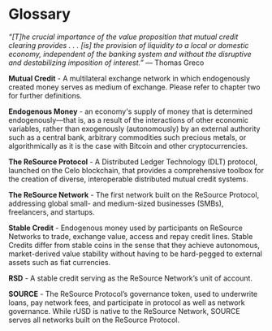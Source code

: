 # Glossary

_“\[T]he crucial importance of the value proposition that mutual credit clearing provides . . . \[is] the provision of liquidity to a local or domestic economy, independent of the banking system and without the disruptive and destabilizing imposition of interest.”_ — Thomas Greco

**Mutual Credit** - A multilateral exchange network in which endogenously created money serves as medium of exchange. Please refer to chapter two for further definitions.&#x20;

**Endogenous Money** - an economy's supply of money that is determined endogenously—that is, as a result of the interactions of other economic variables, rather than exogenously (autonomously) by an external authority such as a central bank, arbitrary commodities such precious metals, or algorithmically as it is the case with Bitcoin and other cryptocurrencies.

**The ReSource Protocol** - A Distributed Ledger Technology (DLT) protocol, launched on the Celo blockchain, that provides a comprehensive toolbox for the creation of diverse, interoperable distributed mutual credit systems.&#x20;

**The ReSource Network** - The first network built on the ReSource Protocol, addressing global small- and medium-sized businesses (SMBs), freelancers, and startups.&#x20;

**Stable Credit** - Endogenous money used by participants on ReSource Networks to trade, exchange value, access and repay credit lines. Stable Credits differ from stable coins in the sense that they achieve autonomous, market-derived value stability without having to be hard-pegged to external assets such as fiat currencies.&#x20;

**RSD** - A stable credit serving as the ReSource Network’s unit of account.

**SOURCE** - The ReSource Protocol’s governance token, used to underwrite loans, pay network fees, and participate in protocol as well as network governance. While rUSD is native to the ReSource Network, SOURCE serves all networks built on the ReSource Protocol.
